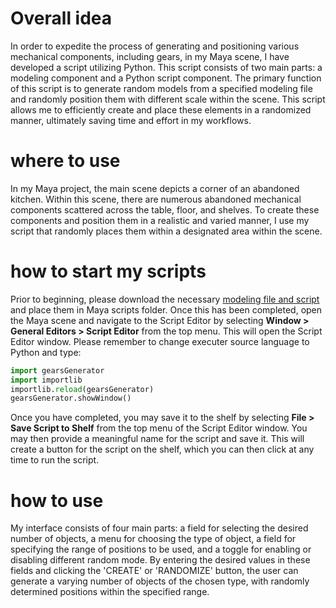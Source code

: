 # Overall idea
In order to expedite the process of generating and positioning various mechanical components, including gears, in my Maya scene, I have developed a script utilizing Python. This script consists of two main parts: a modeling component and a Python script component. The primary function of this script is to generate random models from a specified modeling file and randomly position them with different scale within the scene. This script allows me to efficiently create and place these elements in a randomized manner, ultimately saving time and effort in my workflows.

# where to use
In my Maya project, the main scene depicts a corner of an abandoned kitchen. Within this scene, there are numerous abandoned mechanical components scattered across the table, floor, and shelves. To create these components and position them in a realistic and varied manner, I use my script that randomly places them within a designated area within the scene.

# how to start my scripts
Prior to beginning, please download the necessary [modeling file and script](https://github.com/Yuqian-He/Maya_assignment.git) and place them in Maya scripts folder. Once this has been completed, open the Maya scene and navigate to the Script Editor by selecting **Window > General Editors > Script Editor** from the top menu. This will open the Script Editor window. Please remember to change executer source language to Python and type:

```python
import gearsGenerator
import importlib
importlib.reload(gearsGenerator)
gearsGenerator.showWindow()
```

Once you have completed, you may save it to the shelf by selecting **File > Save Script to Shelf** from the top menu of the Script Editor window. You may then provide a meaningful name for the script and save it. This will create a button for the script on the shelf, which you can then click at any time to run the script.

# how to use
My interface consists of four main parts: a field for selecting the desired number of objects, a menu for choosing the type of object, a field for specifying the range of positions to be used, and a toggle for enabling or disabling different random mode. By entering the desired values in these fields and clicking the 'CREATE' or 'RANDOMIZE' button, the user can generate a varying number of objects of the chosen type, with randomly determined positions within the specified range.
